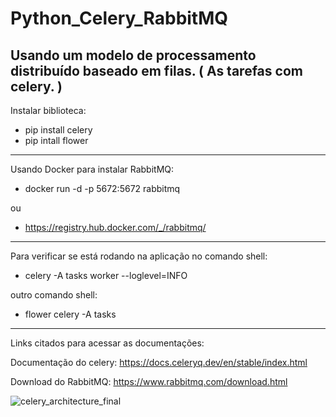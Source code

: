 # Python_Celery_RabbitMQ

## Usando um modelo de processamento distribuído baseado em filas. ( As tarefas com celery. )

Instalar biblioteca:

- pip install celery
- pip intall flower

---------------------------------------------------------
Usando Docker para instalar RabbitMQ: 

- docker run -d -p 5672:5672 rabbitmq 

ou

- https://registry.hub.docker.com/_/rabbitmq/

---------------------------------------------------------

Para verificar se está rodando na aplicação no comando shell:

- celery -A tasks worker --loglevel=INFO

outro comando shell:

- flower celery -A tasks


---------------------------------------------------------
Links citados para acessar as documentações:

Documentação do celery: https://docs.celeryq.dev/en/stable/index.html

Download do RabbitMQ: https://www.rabbitmq.com/download.html


![celery_architecture_final](https://user-images.githubusercontent.com/43301551/197028265-0af89fb4-81f3-44fe-bbac-3f5b23a720b6.png)




